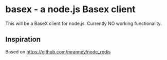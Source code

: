basex - a node.js Basex client
===========================

This will be a BaseX client for node.js. 
Currently NO working functionality. 

## Inspiration

Based on https://github.com/mranney/node_redis
